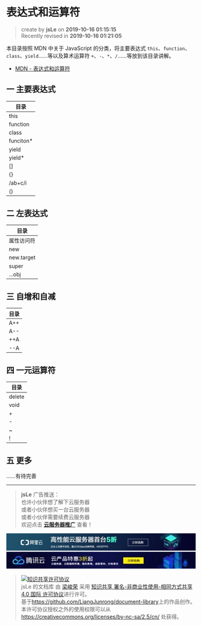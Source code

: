 表达式和运算符
===

> create by **jsLe** on **2019-10-16 01:15:15**  
> Recently revised in **2019-10-16 01:21:05**

本目录按照 MDN 中关于 JavaScript 的分类，将主要表达式 `this`、`function`、`class`、`yield`……等以及算术运算符 `+`、`-`、`*`、`/`……等放到该目录讲解。

* [MDN - 表达式和运算符](https://developer.mozilla.org/zh-CN/docs/Web/JavaScript/Reference/Operators)

## 一 主要表达式

| 目录 |
| --- |
| this |
| function |
| class |
| funciton* |
| yield |
| yield* |
| [] |
| {} |
| /ab+c/i |
| () |

## 二 左表达式

| 目录 |
| --- |
| 属性访问符 |
| new |
| new.target |
| super |
| ...obj |

## 三 自增和自减

| 目录 |
| --- |
| A++ |
| A-- |
| ++A |
| --A |

## 四 一元运算符

| 目录 |
| --- |
| delete |
| void |
| + |
| - |
| ~ |
| ! |

## 五 更多

……有待完善

---

> **jsLe** 广告推送：  
> 也许小伙伴想了解下云服务器  
> 或者小伙伴想买一台云服务器  
> 或者小伙伴需要续费云服务器  
> 欢迎点击 **[云服务器推广](https://github.com/LiangJunrong/document-library/blob/master/other-library/Monologue/%E7%A8%B3%E9%A3%9F%E8%89%B0%E9%9A%BE.md)** 查看！

[![图](../../../public-repertory/img/z-small-seek-ali-3.jpg)](https://promotion.aliyun.com/ntms/act/qwbk.html?userCode=w7hismrh)
[![图](../../../public-repertory/img/z-small-seek-tencent-2.jpg)](https://cloud.tencent.com/redirect.php?redirect=1014&cps_key=49f647c99fce1a9f0b4e1eeb1be484c9&from=console)

> <a rel="license" href="http://creativecommons.org/licenses/by-nc-sa/4.0/"><img alt="知识共享许可协议" style="border-width:0" src="https://i.creativecommons.org/l/by-nc-sa/4.0/88x31.png" /></a><br /><span xmlns:dct="http://purl.org/dc/terms/" property="dct:title">jsLe 的文档库</span> 由 <a xmlns:cc="http://creativecommons.org/ns#" href="https://github.com/LiangJunrong/document-library" property="cc:attributionName" rel="cc:attributionURL">梁峻荣</a> 采用 <a rel="license" href="http://creativecommons.org/licenses/by-nc-sa/4.0/">知识共享 署名-非商业性使用-相同方式共享 4.0 国际 许可协议</a>进行许可。<br />基于<a xmlns:dct="http://purl.org/dc/terms/" href="https://github.com/LiangJunrong/document-library" rel="dct:source">https://github.com/LiangJunrong/document-library</a>上的作品创作。<br />本许可协议授权之外的使用权限可以从 <a xmlns:cc="http://creativecommons.org/ns#" href="https://creativecommons.org/licenses/by-nc-sa/2.5/cn/" rel="cc:morePermissions">https://creativecommons.org/licenses/by-nc-sa/2.5/cn/</a> 处获得。